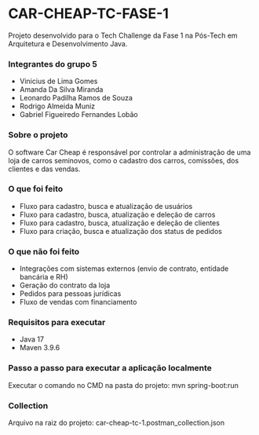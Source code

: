 # CAR-CHEAP-TC-FASE-1

Projeto desenvolvido para o Tech Challenge da Fase 1 na Pós-Tech em Arquitetura e Desenvolvimento Java.

### Integrantes do grupo 5
- Vinicius de Lima Gomes
- Amanda Da Silva Miranda
- Leonardo Padilha Ramos de Souza
- Rodrigo Almeida Muniz
- Gabriel Figueiredo Fernandes Lobão

### Sobre o projeto
O software Car Cheap é responsável por controlar a administração de uma loja de carros seminovos, como o cadastro dos carros, comissões, dos clientes e das vendas.

### O que foi feito
- Fluxo para cadastro, busca e atualização de usuários
- Fluxo para cadastro, busca, atualização e deleção de carros
- Fluxo para cadastro, busca, atualização e deleção de clientes
- Fluxo para criação, busca e atualização dos status de pedidos

### O que não foi feito
- Integrações com sistemas externos (envio de contrato, entidade bancária e RH)
- Geração do contrato da loja
- Pedidos para pessoas jurídicas
- Fluxo de vendas com financiamento

### Requisitos para executar
- Java 17
- Maven 3.9.6

### Passo a passo para executar a aplicação localmente
Executar o comando no CMD na pasta do projeto: mvn spring-boot:run

### Collection
Arquivo na raiz do projeto: car-cheap-tc-1.postman_collection.json